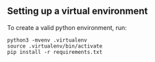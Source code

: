 ## Setting up a virtual environment 

To create a valid python environment, run:

```
python3 -mvenv .virtualenv
source .virtualenv/bin/activate
pip install -r requirements.txt
```
